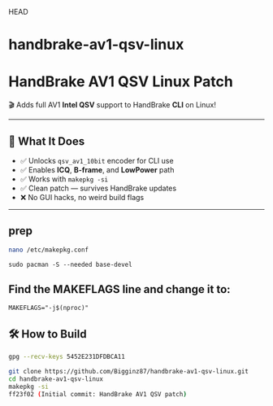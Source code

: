 HEAD
# handbrake-av1-qsv-linux

# HandBrake AV1 QSV Linux Patch

🎬 Adds full AV1 **Intel QSV** support to HandBrake **CLI** on Linux!

---

## 🚀 What It Does

- ✅ Unlocks `qsv_av1_10bit` encoder for CLI use
- ✅ Enables **ICQ**, **B-frame**, and **LowPower** path
- ✅ Works with `makepkg -si`
- ✅ Clean patch — survives HandBrake updates
- ❌ No GUI hacks, no weird build flags

---
## prep
```bash
nano /etc/makepkg.conf
```
```
sudo pacman -S --needed base-devel
```
## Find the MAKEFLAGS line and change it to:
```
MAKEFLAGS="-j$(nproc)"
```
## 🛠 How to Build
```bash
gpg --recv-keys 5452E231DFDBCA11
```
```bash
git clone https://github.com/Bigginz87/handbrake-av1-qsv-linux.git
cd handbrake-av1-qsv-linux
makepkg -si
ff23f02 (Initial commit: HandBrake AV1 QSV patch)
```
